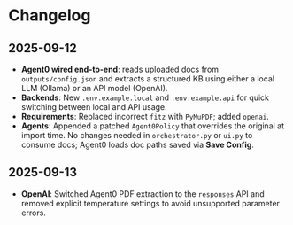 # Changelog

## 2025-09-12
- **Agent0 wired end-to-end**: reads uploaded docs from `outputs/config.json` and extracts a structured KB using either a local LLM (Ollama) or an API model (OpenAI).
- **Backends**: New `.env.example.local` and `.env.example.api` for quick switching between local and API usage.
- **Requirements**: Replaced incorrect `fitz` with `PyMuPDF`; added `openai`.
- **Agents**: Appended a patched `Agent0Policy` that overrides the original at import time. No changes needed in `orchestrator.py` or `ui.py` to consume docs; Agent0 loads doc paths saved via **Save Config**.

## 2025-09-13
- **OpenAI**: Switched Agent0 PDF extraction to the `responses` API and removed explicit temperature settings to avoid unsupported parameter errors.
